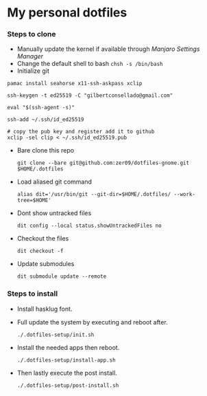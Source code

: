 # My personal dotfiles

### Steps to clone
- Manually update the kernel if available through *Manjaro Settings Manager*
- Change the default shell to bash ```chsh -s /bin/bash```
- Initialize git

```shell
pamac install seahorse x11-ssh-askpass xclip 

ssh-keygen -t ed25519 -C "gilbertconsellado@gmail.com"

eval "$(ssh-agent -s)"

ssh-add ~/.ssh/id_ed25519

# copy the pub key and register add it to github
xclip -sel clip < ~/.ssh/id_ed25519.pub
```


- Bare clone this repo

    `git clone --bare git@github.com:zer09/dotfiles-gnome.git $HOME/.dotfiles`

- Load aliased git command

    `alias dit='/usr/bin/git --git-dir=$HOME/.dotfiles/ --work-tree=$HOME'`

- Dont show untracked files

    `dit config --local status.showUntrackedFiles no`

- Checkout the files

    `dit checkout -f`

- Update submodules

    `dit submodule update --remote`

### Steps to install
- Install hasklug font.
- Full update the system by executing and reboot after.

    `./.dotfiles-setup/init.sh`

- Install the needed apps then reboot.

    `./.dotfiles-setup/install-app.sh`

- Then lastly execute the post install.

    `./.dotfiles-setup/post-install.sh`
